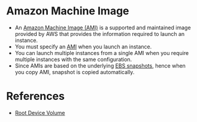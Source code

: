 # Amazon Machine Image
- An [Amazon Machine Image (AMI)](https://docs.aws.amazon.com/AWSEC2/latest/UserGuide/AMIs.html) is a supported and maintained image provided by AWS that provides the information required to launch an instance. 
- You must specify an [AMI](https://docs.aws.amazon.com/AWSEC2/latest/UserGuide/AMIs.html) when you launch an instance. 
- You can launch multiple instances from a single AMI when you require multiple instances with the same configuration.
- Since AMIs are based on the underlying [EBS snapshots](../../7_StorageServices/1_BlockStorageTypes/AmazonEBS.md), hence when you copy AMI, snapshot is copied automatically.

[](assets/AMI_EC2_Root_Volume.drawio.png)

# References
- [Root Device Volume](https://docs.aws.amazon.com/AWSEC2/latest/UserGuide/RootDeviceStorage.html)